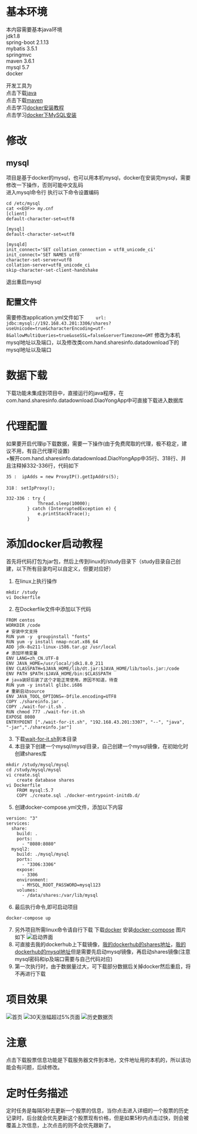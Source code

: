 # 基本环境
本内容需要基本java环境   
jdk1.8   
spring-boot 2.1.13   
mybatis 3.5.1   
springmvc    
maven 3.6.1   
mysql 5.7    
docker   
    
开发工具为   
点击下载[java](https://www.oracle.com/technetwork/java/javase/downloads/index.html)   
点击下载[maven](http://maven.apache.org/)    
点击学习[docker安装教程](https://www.runoob.com/docker/docker-tutorial.html)    
点击学习[docker下MySQL安装](https://www.runoob.com/docker/docker-install-mysql.html)    
    
# 修改    
## mysql
项目是基于docker的mysql，也可以用本机mysql，docker在安装完mysql，需要修改一下操作，否则可能中文乱码   
进入mysql命令行 执行以下命令设置编码   
```
cd /etc/mysql   
cat <<EOF>> my.cnf
[client]
default-character-set=utf8
 
[mysql]
default-character-set=utf8

[mysqld]
init_connect='SET collation_connection = utf8_unicode_ci'
init_connect='SET NAMES utf8'
character-set-server=utf8
collation-server=utf8_unicode_ci
skip-character-set-client-handshake

```
退出重启mysql    
   
## 配置文件   
需要修改application.yml文件如下
`    url: jdbc:mysql://192.168.43.201:3306/shares?useUnicode=true&characterEncoding=utf-8&allowMultiQueries=true&useSSL=false&serverTimezone=GMT`
修改为本机mysql地址以及端口，以及修改类com.hand.sharesinfo.datadownload下的mysql地址以及端口

# 数据下载
下载功能未集成到项目中，直接运行的java程序，在com.hand.sharesinfo.datadownload.DiaoYongApp中可直接下载进入数据库

# 代理配置
如果要开启代理ip下载数据，需要一下操作(由于免费爬取的代理，极不稳定，建议不用，有自己代理可设置)  
+解开com.hand.sharesinfo.datadownload.DiaoYongApp中35行、318行、并且注释掉332-336行，代码如下
```
35 :  ipAdds = new ProxyIP().getIpAddrs(5);

318： setIpProxy();

332-336 : try {
            Thread.sleep(10000);
        } catch (InterruptedException e) {
            e.printStackTrace();
        }
```
# 添加docker启动教程
首先将代码打包为jar包，然后上传到linux的/study目录下（study目录自己创建，以下所有目录均可以自定义，但要对应好）
1. 在linux上执行操作
```
mkdir /study
vi Dockerfile
```
2. 在Dockerfile文件中添加以下代码
```
FROM centos
WORKDIR /code
# 安装中文支持
RUN yum -y  groupinstall "fonts"
RUN yum -y install nmap-ncat.x86_64
ADD jdk-8u211-linux-i586.tar.gz /usr/local
# 添加环境变量
ENV LANG=zh_CN.UTF-8
ENV JAVA_HOME=/usr/local/jdk1.8.0_211
ENV CLASSPATH=$JAVA_HOME/lib/dt.jar:$JAVA_HOME/lib/tools.jar:/code
ENV PATH $PATH:$JAVA_HOME/bin:$CLASSPATH
# java装好后装了这个才能正常使用，原因不知道，待查
RUN yum -y install glibc.i686
# 重新启动source
ENV JAVA_TOOL_OPTIONS=-Dfile.encoding=UTF8
COPY ./shareinfo.jar .
COPY ./wait-for-it.sh .
RUN chmod 777 ./wait-for-it.sh
EXPOSE 8080
ENTRYPOINT ["./wait-for-it.sh", "192.168.43.201:3307", "--", "java", "-jar","./shareinfo.jar"]
```
3. 下载[wait-for-it.sh](https://github.com/vishnubob/wait-for-it)到本目录
4. 本目录下创建一个mysql/mysql目录，自己创建一个mysql镜像，在初始化时创建shares库
```
mkdir /study/mysql/mysql
cd /study/mysql/mysql
vi create.sql
    create database shares
vi Dockerfile
    FROM mysql:5.7
    COPY ./create.sql ./docker-entrypoint-initdb.d/
```
5. 创建docker-compose.yml文件，添加以下内容
```
version: "3"
services:
  share:
    build: .
    ports:
      - "8080:8080"
  mysql2:
    build: ./mysql/mysql
    ports:
      - "3306:3306"
    expose:
      - 3306
    environment:
      - MYSQL_ROOT_PASSWORD=mysql123
    volumes:
      - /data/shares:/var/lib/mysql
```
6. 最后执行命令,即可启动项目
```
docker-compose up
```
7. 另外项目所需linux命令请自行下载
下载[docker](https://www.runoob.com/docker/docker-tutorial.html)
安装[docker-compose](https://docs.docker.com/compose/install/)
图片如下
![启动界面](https://github.com/studyouou/markdown/blob/master/1562749281(1).png)
8. 可直接去我的dockerhub上下载镜像，[我的dockerhub的shares地址](https://cloud.docker.com/repository/docker/304489914/share_info)，[我的dockerhub的mysql地址](https://cloud.docker.com/repository/docker/304489914/shares_mysql)但是需要先启动mysql镜像，再启动shares镜像(注意mysql密码和ip及端口需要与自己代码对应)
9. 第一次执行时，由于数据量过大，可下载部分数据后关掉docker然后重启，将不再进行下载
# 项目效果   
![首页](https://github.com/studyouou/markdown/blob/master/1562518516(1).png) 
![30天涨幅超过5%页面](https://github.com/studyouou/markdown/blob/master/1562518575(1).png) 
![历史数据页](https://github.com/studyouou/markdown/blob/master/1562518627(1).png) 

# 注意
点击下载股票信息功能是下载服务器文件到本地，文件地址用的本机的，所以该功能会有问题，后续修改。

# 定时任务描述    
定时任务是每隔5秒去更新一个股票的信息，当你点击进入详细的一个股票的历史记录时，后台就会优先更新这个股票现有价格，但是如果5秒内点击过快，则会被覆盖上次信息，上次点击的则不会优先跟新了。
